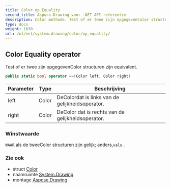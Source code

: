 ```yaml
---
title: Color.op_Equality
second_title: Aspose.Drawing voor .NET API-referentie
description: Color methode. Test of er twee zijn opgegevenColor structuren zijn equivalent.
type: docs
weight: 1630
url: /nl/net/system.drawing/color/op_equality/
---
```

## Color Equality operator

Test of er twee zijn opgegevenColor structuren zijn equivalent.

```csharp
public static bool operator ==(Color left, Color right)
```

| Parameter | Type | Beschrijving |
| --- | --- | --- |
| left | Color | DeColordat is links van de gelijkheidsoperator. |
| right | Color | DeColor dat is rechts van de gelijkheidsoperator. |

### Winstwaarde

`WAAR` als de tweeColor structuren zijn gelijk; anders,`vals` .

### Zie ook

* struct [Color](../)
* naamruimte [System.Drawing](../../color/)
* montage [Aspose.Drawing](../../../)


